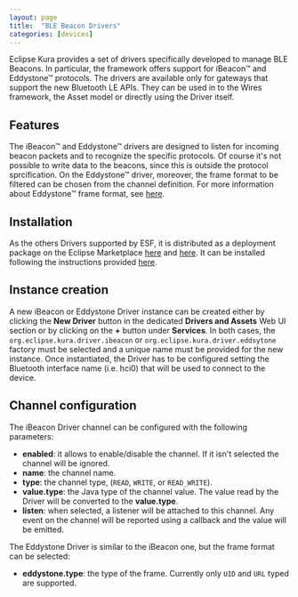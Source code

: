 ```yaml
---
layout: page
title:  "BLE Beacon Drivers"
categories: [devices]
---
```


Eclipse Kura provides a set of drivers specifically developed to manage BLE Beacons. In particular, the framework offers support for iBeacon&trade; and Eddystone&trade; protocols.
The drivers are available only for gateways that support the new Bluetooth LE APIs. They can be used in to the Wires framework, the Asset model or directly using the Driver itself.

## Features

The iBeacon&trade; and Eddystone&trade; drivers are designed to listen for incoming beacon packets and to recognize the specific protocols. Of course it's not possible to write data to the beacons, since this is outside the protocol sprcification. On the Eddystone&trade; driver, moreover, the frame format to be filtered can be chosen from the channel definition. For more information about Eddystone&trade; frame format, see [here](https://developers.google.com/beacons/eddystone).
 
## Installation

As the others Drivers supported by ESF, it is distributed as a deployment package on the Eclipse Marketplace [here](https://marketplace.eclipse.org/content/ibeacon-driver-eclipse-kura) and [here](https://marketplace.eclipse.org/content/eddystone-driver-eclipse-kura). It can be installed following the instructions provided [here](../admin/application-management.html#section-eclipse-kura-marketplace).

## Instance creation

A new iBeacon or Eddystone Driver instance can be created either by clicking the **New Driver** button in the dedicated **Drivers and Assets** Web UI section or by clicking on the **+** button under **Services**. In both cases, the `org.eclipse.kura.driver.ibeacon` or `org.eclipse.kura.driver.eddsytone` factory must be selected and a unique name must be provided for the new instance. 
Once instantiated, the Driver has to be configured setting the Bluetooth interface name (i.e. hci0) that will be used to connect to the device.

## Channel configuration

The iBeacon Driver channel can be configured with the following parameters:

- **enabled**: it allows to enable/disable the channel. If it isn't selected the channel will be ignored.
- **name**: the channel name.
- **type**: the channel type, (`READ`, `WRITE`, or `READ_WRITE`).
- **value.type**: the Java type of the channel value. The value read by the Driver will be converted to the **value.type**.
- **listen**: when selected, a listener will be attached to this channel. Any event on the channel will be reported using a callback and the value will be emitted.

The Eddystone Driver is similar to the iBeacon one, but the frame format can be selected:

- **eddystone.type**: the type of the frame. Currently only `UID` and `URL` typed are supported.